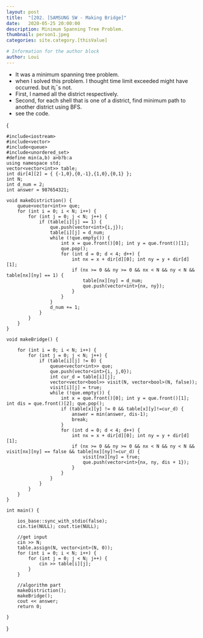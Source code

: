```yaml
---
layout: post
title:  "[202. [SAMSUNG SW - Making Bridge]"
date:   2020-05-25 20:00:00
description: Minimum Spanning Tree Problem.
thumbnail: person1.jpeg
categories: site.category.[thisValue]

# Information for the author block
author: Loui
---
```


- It was a minimum spanning tree problem.
- when I solved this problem. I thought time limit exceeded might have occurred. but it¡¯s not.
- First, I named all the district respectively.
- Second, for each shell that is one of a district, find minimum path to another district using BFS.
- see the code.  
  
{

	#include<iostream>
	#include<vector>
	#include<queue>
	#include<unordered_set>
	#define min(a,b) a>b?b:a
	using namespace std;
	vector<vector<int>> table;
	int dir[4][2] = { {-1,0},{0,-1},{1,0},{0,1} };
	int N;
	int d_num = 2;
	int answer = 987654321;

	void makeDistriction() {
		queue<vector<int>> que;
		for (int i = 0; i < N; i++) {
			for (int j = 0; j < N; j++) {
				if (table[i][j] == 1) {
					que.push(vector<int>{i,j});
					table[i][j] = d_num;
					while (!que.empty()) {
						int x = que.front()[0]; int y = que.front()[1];
						que.pop();
						for (int d = 0; d < 4; d++) {
							int nx = x + dir[d][0]; int ny = y + dir[d][1];
							if (nx >= 0 && ny >= 0 && nx < N && ny < N && table[nx][ny] == 1) {
								table[nx][ny] = d_num;
								que.push(vector<int>{nx, ny});
							}
						}
					}
					d_num += 1;
				}
			}
		}
	}

	void makeBridge() {

		for (int i = 0; i < N; i++) {
			for (int j = 0; j < N; j++) {
				if (table[i][j] != 0) {
					queue<vector<int>> que;
					que.push(vector<int>{i, j,0});
					int cur_d = table[i][j];
					vector<vector<bool>> visit(N, vector<bool>(N, false));
					visit[i][j] = true;
					while (!que.empty()) {
						int x = que.front()[0]; int y = que.front()[1]; int dis = que.front()[2]; que.pop();
						if (table[x][y] != 0 && table[x][y]!=cur_d) {
							answer = min(answer, dis-1);
							break;
						}
						for (int d = 0; d < 4; d++) {
							int nx = x + dir[d][0]; int ny = y + dir[d][1];
							if (nx >= 0 && ny >= 0 && nx < N && ny < N && visit[nx][ny] == false && table[nx][ny]!=cur_d) {
								visit[nx][ny] = true;
								que.push(vector<int>{nx, ny, dis + 1});
							}
						}
					}	
				}
			}
		}
	}

	int main() {
	
		ios_base::sync_with_stdio(false);
		cin.tie(NULL); cout.tie(NULL);

		//get input
		cin >> N;
		table.assign(N, vector<int>(N, 0));
		for (int i = 0; i < N; i++) {
			for (int j = 0; j < N; j++) {
				cin >> table[i][j];
			}
		}

		//algorithm part
		makeDistriction();
		makeBridge();
		cout << answer;
		return 0;

	}

}
